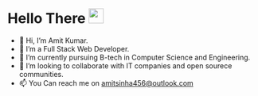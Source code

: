 # Hello There <img src="https://raw.githubusercontent.com/MartinHeinz/MartinHeinz/master/wave.gif" width="30px">
- 👋 Hi, I’m Amit Kumar.
- 👀 I’m a Full Stack Web Developer.
- 🌱 I’m currently pursuing B-tech in Computer Science and Engineering.
- 💞️ I’m looking to collaborate with IT companies and open sourece communities.
- 📫 You Can reach me on amitsinha456@outlook.com

<!---
amitsinha07/amitsinha07 is a ✨ special ✨ repository because its `README.md` (this file) appears on your GitHub profile.
You can click the Preview link to take a look at your changes.
--->
